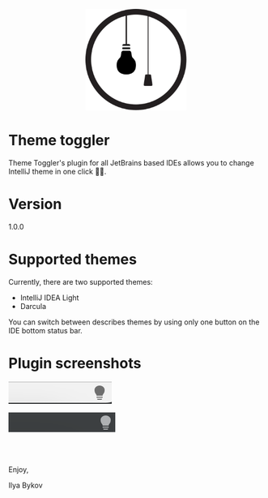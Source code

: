 <p align="center">
    <img src="src/main/resources/META-INF/pluginIcon.svg" alt="drawing" width="200" />
</p>

# Theme toggler

Theme Toggler's plugin for all JetBrains based IDEs allows you to
change IntelliJ theme in one click 👩‍💻.

# Version

1.0.0

# Supported themes

Currently, there are two supported themes:
- IntelliJ IDEA Light
- Darcula

You can switch between describes themes by using only one button
on the IDE bottom status bar.

# Plugin screenshots

![Theme switcher button (light theme)](doc/light.png?raw=true "Theme switcher button (light theme)")

![Theme switcher button (dark theme)](doc/dark.png?raw=true "Theme switcher button (dark theme)")

<br><br>

Enjoy,

Ilya Bykov
